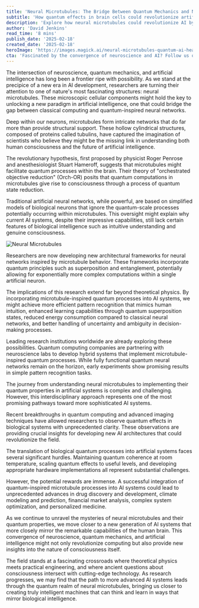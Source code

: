 ```yaml
---
title: 'Neural Microtubules: The Bridge Between Quantum Mechanics and Next-Generation AI'
subtitle: 'How quantum effects in brain cells could revolutionize artificial intelligence'
description: 'Explore how neural microtubules could revolutionize AI by bridging quantum mechanics with neural networks, potentially unlocking sophisticated AI systems that closely mirror human consciousness.'
author: 'David Jenkins'
read_time: '8 mins'
publish_date: '2025-02-18'
created_date: '2025-02-18'
heroImage: 'https://images.magick.ai/neural-microtubules-quantum-ai-header.jpg'
cta: 'Fascinated by the convergence of neuroscience and AI? Follow us on LinkedIn for the latest updates on groundbreaking research in quantum-inspired artificial intelligence and neural network development.'
---
```


The intersection of neuroscience, quantum mechanics, and artificial intelligence has long been a frontier ripe with possibility. As we stand at the precipice of a new era in AI development, researchers are turning their attention to one of nature's most fascinating structures: neural microtubules. These microscopic cellular components might hold the key to unlocking a new paradigm in artificial intelligence, one that could bridge the gap between classical computing and quantum-inspired neural networks.

Deep within our neurons, microtubules form intricate networks that do far more than provide structural support. These hollow cylindrical structures, composed of proteins called tubulins, have captured the imagination of scientists who believe they might be the missing link in understanding both human consciousness and the future of artificial intelligence.

The revolutionary hypothesis, first proposed by physicist Roger Penrose and anesthesiologist Stuart Hameroff, suggests that microtubules might facilitate quantum processes within the brain. Their theory of "orchestrated objective reduction" (Orch-OR) posits that quantum computations in microtubules give rise to consciousness through a process of quantum state reduction.

Traditional artificial neural networks, while powerful, are based on simplified models of biological neurons that ignore the quantum-scale processes potentially occurring within microtubules. This oversight might explain why current AI systems, despite their impressive capabilities, still lack certain features of biological intelligence such as intuitive understanding and genuine consciousness.

![Neural Microtubules](https://i.magick.ai/IMG/neural-microtubules.jpg)

Researchers are now developing new architectural frameworks for neural networks inspired by microtubule behavior. These frameworks incorporate quantum principles such as superposition and entanglement, potentially allowing for exponentially more complex computations within a single artificial neuron.

The implications of this research extend far beyond theoretical physics. By incorporating microtubule-inspired quantum processes into AI systems, we might achieve more efficient pattern recognition that mimics human intuition, enhanced learning capabilities through quantum superposition states, reduced energy consumption compared to classical neural networks, and better handling of uncertainty and ambiguity in decision-making processes.

Leading research institutions worldwide are already exploring these possibilities. Quantum computing companies are partnering with neuroscience labs to develop hybrid systems that implement microtubule-inspired quantum processes. While fully functional quantum neural networks remain on the horizon, early experiments show promising results in simple pattern recognition tasks.

The journey from understanding neural microtubules to implementing their quantum properties in artificial systems is complex and challenging. However, this interdisciplinary approach represents one of the most promising pathways toward more sophisticated AI systems.

Recent breakthroughs in quantum computing and advanced imaging techniques have allowed researchers to observe quantum effects in biological systems with unprecedented clarity. These observations are providing crucial insights for developing new AI architectures that could revolutionize the field.

The translation of biological quantum processes into artificial systems faces several significant hurdles. Maintaining quantum coherence at room temperature, scaling quantum effects to useful levels, and developing appropriate hardware implementations all represent substantial challenges.

However, the potential rewards are immense. A successful integration of quantum-inspired microtubule processes into AI systems could lead to unprecedented advances in drug discovery and development, climate modeling and prediction, financial market analysis, complex system optimization, and personalized medicine.

As we continue to unravel the mysteries of neural microtubules and their quantum properties, we move closer to a new generation of AI systems that more closely mirror the remarkable capabilities of the human brain. This convergence of neuroscience, quantum mechanics, and artificial intelligence might not only revolutionize computing but also provide new insights into the nature of consciousness itself.

The field stands at a fascinating crossroads where theoretical physics meets practical engineering, and where ancient questions about consciousness intersect with cutting-edge technology. As research progresses, we may find that the path to more advanced AI systems leads through the quantum realm of neural microtubules, bringing us closer to creating truly intelligent machines that can think and learn in ways that mirror biological intelligence.